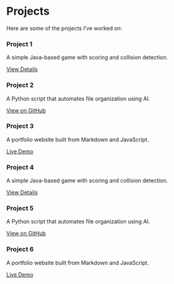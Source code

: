 # Projects

Here are some of the projects I've worked on:

<div class="project-grid">

<div class="project-card">
    <h3>Project 1</h3>
    <p>A simple Java-based game with scoring and collision detection.</p>
    <a href="#">View Details</a>
</div>

<div class="project-card">
    <h3>Project 2</h3>
    <p>A Python script that automates file organization using AI.</p>
    <a href="#">View on GitHub</a>
</div>

<div class="project-card">
    <h3>Project 3</h3>
    <p>A portfolio website built from Markdown and JavaScript.</p>
    <a href="#">Live Demo</a>
</div>

<div class="project-card">
    <h3>Project 4</h3>
    <p>A simple Java-based game with scoring and collision detection.</p>
    <a href="#">View Details</a>
</div>

<div class="project-card">
    <h3>Project 5</h3>
    <p>A Python script that automates file organization using AI.</p>
    <a href="#">View on GitHub</a>
</div>

<div class="project-card">
    <h3>Project 6</h3>
    <p>A portfolio website built from Markdown and JavaScript.</p>
    <a href="#">Live Demo</a>
</div>

</div>